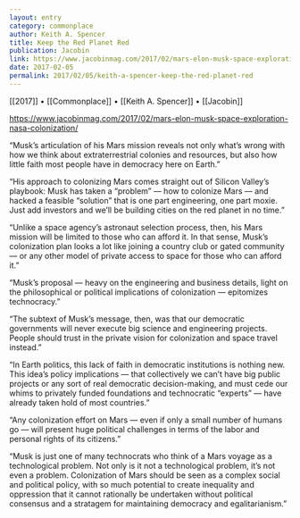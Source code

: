 ```yaml
---
layout: entry
category: commonplace
author: Keith A. Spencer
title: Keep the Red Planet Red
publication: Jacobin
link: https://www.jacobinmag.com/2017/02/mars-elon-musk-space-exploration-nasa-colonization/
date: 2017-02-05
permalink: 2017/02/05/keith-a-spencer-keep-the-red-planet-red
---
```


[[2017]] • [[Commonplace]] • [[Keith A. Spencer]] • [[Jacobin]] 

https://www.jacobinmag.com/2017/02/mars-elon-musk-space-exploration-nasa-colonization/

“Musk’s articulation of his Mars mission reveals not only what’s wrong with how we think about extraterrestrial colonies and resources, but also how little faith most people have in democracy here on Earth.”

“His approach to colonizing Mars comes straight out of Silicon Valley’s playbook: Musk has taken a “problem” — how to colonize Mars — and hacked a feasible “solution” that is one part engineering, one part moxie. Just add investors and we’ll be building cities on the red planet in no time.”

“Unlike a space agency’s astronaut selection process, then, his Mars mission will be limited to those who can afford it. In that sense, Musk’s colonization plan looks a lot like joining a country club or gated community — or any other model of private access to space for those who can afford it.”

“Musk’s proposal — heavy on the engineering and business details, light on the philosophical or political implications of colonization — epitomizes technocracy.”

“The subtext of Musk’s message, then, was that our democratic governments will never execute big science and engineering projects. People should trust in the private vision for colonization and space travel instead.”

“In Earth politics, this lack of faith in democratic institutions is nothing new. This idea’s policy implications — that collectively we can’t have big public projects or any sort of real democratic decision-making, and must cede our whims to privately funded foundations and technocratic “experts” — have already taken hold of most countries.”

“Any colonization effort on Mars — even if only a small number of humans go — will present huge political challenges in terms of the labor and personal rights of its citizens.”

“Musk is just one of many technocrats who think of a Mars voyage as a technological problem. Not only is it not a technological problem, it’s not even a problem. Colonization of Mars should be seen as a complex social and political policy, with so much potential to create inequality and oppression that it cannot rationally be undertaken without political consensus and a stratagem for maintaining democracy and egalitarianism.”

